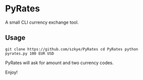 # PyRates
A small CLI currency exchange tool.

## Usage

`git clone https://github.com/szkye/PyRates
 cd PyRates
 python pyrates.py 100 EUR USD`

PyRates will ask for amount and two currency codes.

Enjoy!